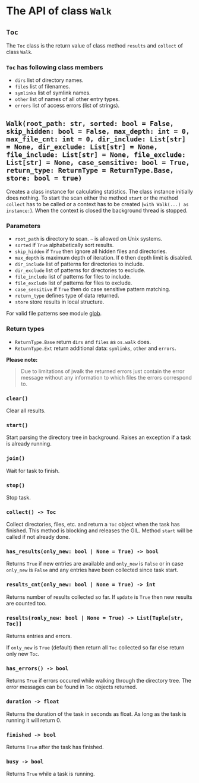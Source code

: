 # The API of class `Walk`

## `Toc`

The `Toc` class is the return value of class method `results` and `collect` of class `Walk`.

### `Toc` has following class members

- `dirs` list of directory names.
- `files` list of filenames.
- `symlinks` list of symlink names.
- `other` list of names of all other entry types.
- `errors` list of access errors (list of strings).

## `Walk(root_path: str, sorted: bool = False, skip_hidden: bool = False, max_depth: int = 0, max_file_cnt: int = 0, dir_include: List[str] = None, dir_exclude: List[str] = None, file_include: List[str] = None, file_exclude: List[str] = None, case_sensitive: bool = True, return_type: ReturnType = ReturnType.Base, store: bool = true)`

Creates a class instance for calculating statistics. The class instance initially does nothing. To start the scan either the method `start`  or the method `collect` has to be called or a context has to be created (`with Walk(...) as instance:`). When the context is closed the background thread is stopped.

### Parameters

- `root_path` is directory to scan. `~` is allowed on Unix systems.
- `sorted` if `True` alphabetically sort results.
- `skip_hidden` if `True` then ignore all hidden files and directories.
- `max_depth` is maximum depth of iteration. If `0` then depth limit is disabled.
- `dir_include` list of patterns for directories to include.
- `dir_exclude` list of patterns for directories to exclude.
- `file_include` list of patterns for files to include.
- `file_exclude` list of patterns for files to exclude.
- `case_sensitive` if `True` then do case sensitive pattern matching.
- `return_type` defines type of data returned.
- `store` store results in local structure.

For valid file patterns see module [glob](https://docs.rs/glob/0.3.0/glob/struct.Pattern.html).

### Return types

- `ReturnType.Base` return `dirs` and `files` as `os.walk` does.
- `ReturnType.Ext` return additional data: `symlinks`, `other` and `errors`.

**Please note:**
> Due to limitations of jwalk the returned errors just contain the error message without any information to which files the errors correspond to.

### `clear()`

Clear all results.

### `start()`

Start parsing the directory tree in background. Raises an exception if a task is already running.

### `join()`

Wait for task to finish.

### `stop()`

Stop task.

### `collect() -> Toc`

Collect directories, files, etc. and return a `Toc` object when the task has finished. This method is blocking and releases the GIL. Method `start` will be called if not already done.

### `has_results(only_new: bool | None = True) -> bool`

Returns `True` if new entries are available and `only_new` is `False` or in case `only_new` is `False` and any entries have been collected since task start.

### `results_cnt(only_new: bool | None = True) -> int`

Returns number of results collected so far. If `update` is `True` then new results are counted too.

### `results(ronly_new: bool | None = True) -> List[Tuple[str, Toc]]`

Returns entries and errors.

If `only_new` is `True` (default) then return all `Toc` collected so far else return only new `Toc`.

### `has_errors() -> bool`

Returns `True` if errors occured while walking through the directory tree. The error messages can be found in `Toc` objects returned.

### `duration -> float`

Returns the duration of the task in seconds as float. As long as the task is running it will return 0.

### `finished -> bool`

Returns `True` after the task has finished.

### `busy -> bool`

Returns `True` while a task is running.
